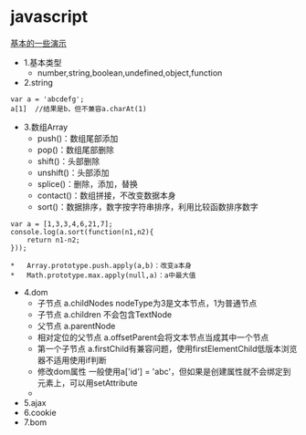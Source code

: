 javascript
=====
[基本的一些演示](http://feeloc.cn/jframe)
*   1.基本类型
    *   number,string,boolean,undefined,object,function
*   2.string
```
var a = 'abcdefg';
a[1]  //结果是b，但不兼容a.charAt(1)
```
*   3.数组Array
    *   push()：数组尾部添加
    *   pop()：数组尾部删除
    *   shift()：头部删除
    *   unshift()：头部添加
    *   splice()：删除，添加，替换
    *   contact()：数组拼接，不改变数据本身
    *   sort()：数据排序，数字按字符串排序，利用比较函数排序数字
```
var a = [1,3,3,4,6,21,7];
console.log(a.sort(function(n1,n2){
    return n1-n2;
}));
```
    *   Array.prototype.push.apply(a,b)：改变a本身
    *   Math.prototype.max.apply(null,a)：a中最大值
*	4.dom
    *   子节点 a.childNodes    nodeType为3是文本节点，1为普通节点
    *   子节点 a.children      不会包含TextNode
    *   父节点 a.parentNode
    *   相对定位的父节点    a.offsetParent会将文本节点当成其中一个节点
    *   第一个子节点  a.firstChild有兼容问题，使用firstElementChild低版本浏览器不适用使用if判断
    *   修改dom属性 一般使用a['id'] = 'abc'，但如果是创建属性就不会绑定到元素上，可以用setAttribute
    *
*	5.ajax
*	6.cookie
*	7.bom
